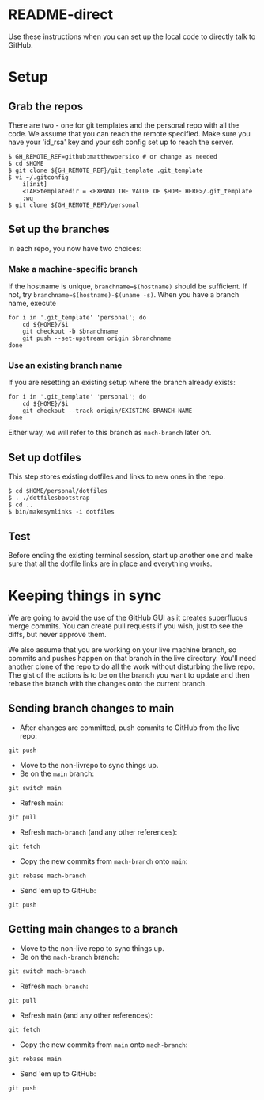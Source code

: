 # README-direct
Use these instructions when you can set up the local code to directly talk to
GitHub.

# Setup

## Grab the repos
There are two - one for git templates and the personal repo with all the code.
We assume that you can reach the remote specified. Make sure you have your
'id_rsa' key and your ssh config set up to reach the server.

```
$ GH_REMOTE_REF=github:matthewpersico # or change as needed
$ cd $HOME
$ git clone ${GH_REMOTE_REF}/git_template .git_template
$ vi ~/.gitconfig
    i[init]
    <TAB>templatedir = <EXPAND THE VALUE OF $HOME HERE>/.git_template
    :wq
$ git clone ${GH_REMOTE_REF}/personal
```

## Set up the branches
In each repo, you now have two choices:

### Make a machine-specific branch
If the hostname is unique, `branchname=$(hostname)` should be sufficient. If
not, try `branchname=$(hostname)-$(uname -s)`. When you have a branch name,
execute

```
for i in '.git_template' 'personal'; do
    cd ${HOME}/$i
    git checkout -b $branchname
    git push --set-upstream origin $branchname
done
```

### Use an existing branch name
If you are resetting an existing setup where the branch already exists:
```
for i in '.git_template' 'personal'; do
    cd ${HOME}/$i
    git checkout --track origin/EXISTING-BRANCH-NAME
done
```

Either way, we will refer to this branch as `mach-branch` later on.

## Set up dotfiles
This step stores existing dotfiles and links to new ones in the repo.

```
$ cd $HOME/personal/dotfiles
$ . ./dotfilesbootstrap
$ cd ..
$ bin/makesymlinks -i dotfiles
```
## Test
Before ending the existing terminal session, start up another one and make sure
that all the dotfile links are in place and everything works.

# Keeping things in sync
We are going to avoid the use of the GitHub GUI as it creates superfluous merge
commits. You can create pull requests if you wish, just to see the diffs, but
never approve them.

We also assume that you are working on your live machine branch, so commits and
pushes happen on that branch in the live directory.  You'll need another clone
of the repo to do all the work without disturbing the live repo.  The gist of
the actions is to be on the branch you want to update and then rebase the
branch with the changes onto the current branch.

## Sending branch changes to main
* After changes are committed, push commits to GitHub from the live repo:
```
git push
```
* Move to the non-livrepo to sync things up.
* Be on the `main` branch:
```
git switch main
```
* Refresh `main`:
```
git pull
```
* Refresh `mach-branch` (and any other references):
```
git fetch
```
* Copy the new commits from `mach-branch` onto `main`:
```
git rebase mach-branch
```
* Send 'em up to GitHub:
```
git push
```

## Getting main changes to a branch
* Move to the non-live repo to sync things up.
* Be on the `mach-branch` branch:
```
git switch mach-branch
```
* Refresh `mach-branch`:
```
git pull
```
* Refresh `main` (and any other references):
```
git fetch
```
* Copy the new commits from `main` onto `mach-branch`:
```
git rebase main
```
* Send 'em up to GitHub:
```
git push
```
